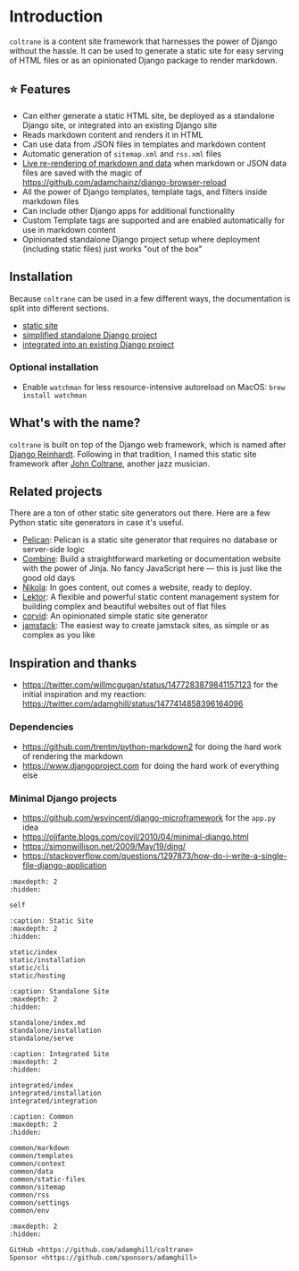 # Introduction

`coltrane` is a content site framework that harnesses the power of Django without the hassle. It can be used to generate a static site for easy serving of HTML files or as an opinionated Django package to render markdown.

## ⭐ Features

- Can either generate a static HTML site, be deployed as a standalone Django site, or integrated into an existing Django site
- Reads markdown content and renders it in HTML
- Can use data from JSON files in templates and markdown content
- Automatic generation of `sitemap.xml` and `rss.xml` files
- [Live re-rendering of markdown and data](https://twitter.com/adamghill/status/1487522925393715205) when markdown or JSON data files are saved with the magic of https://github.com/adamchainz/django-browser-reload
- All the power of Django templates, template tags, and filters inside markdown files
- Can include other Django apps for additional functionality
- Custom Template tags are supported and are enabled automatically for use in markdown content
- Opinionated standalone Django project setup where deployment (including static files) just works "out of the box"

## Installation

Because `coltrane` can be used in a few different ways, the documentation is split into different sections.

- [static site](static/index)
- [simplified standalone Django project](standalone/index)
- [integrated into an existing Django project](integrated/index)

### Optional installation

- Enable `watchman` for less resource-intensive autoreload on MacOS: `brew install watchman`

## What's with the name?

`coltrane` is built on top of the Django web framework, which is named after [Django Reinhardt](https://en.wikipedia.org/wiki/Django_Reinhardt). Following in that tradition, I named this static site framework after [John Coltrane](https://en.wikipedia.org/wiki/John_Coltrane), another jazz musician.

## Related projects

There are a ton of other static site generators out there. Here are a few Python static site generators in case it's useful.

- [Pelican](https://getpelican.com/): Pelican is a static site generator that requires no database or server-side logic
- [Combine](https://combine.dropseed.dev/): Build a straightforward marketing or documentation website with the power of Jinja. No fancy JavaScript here — this is just like the good old days
- [Nikola](https://getnikola.com/): In goes content, out comes a website, ready to deploy.
- [Lektor](https://www.getlektor.com/): A flexible and powerful static content management system for building complex and beautiful websites out of flat files
- [corvid](https://github.com/di/corvid): An opinionated simple static site generator
- [jamstack](https://github.com/Abdur-RahmaanJ/jamstack): The easiest way to create jamstack sites, as simple or as complex as you like

## Inspiration and thanks

- https://twitter.com/willmcgugan/status/1477283879841157123 for the initial inspiration and my reaction: https://twitter.com/adamghill/status/1477414858396164096

### Dependencies

- https://github.com/trentm/python-markdown2 for doing the hard work of rendering the markdown
- https://www.djangoproject.com for doing the hard work of everything else

### Minimal Django projects

- https://github.com/wsvincent/django-microframework for the `app.py` idea
- https://olifante.blogs.com/covil/2010/04/minimal-django.html
- https://simonwillison.net/2009/May/19/djng/
- https://stackoverflow.com/questions/1297873/how-do-i-write-a-single-file-django-application

```{toctree}
:maxdepth: 2
:hidden:

self
```

```{toctree}
:caption: Static Site
:maxdepth: 2
:hidden:

static/index
static/installation
static/cli
static/hosting
```

```{toctree}
:caption: Standalone Site
:maxdepth: 2
:hidden:

standalone/index.md
standalone/installation
standalone/serve
```

```{toctree}
:caption: Integrated Site
:maxdepth: 2
:hidden:

integrated/index
integrated/installation
integrated/integration
```

```{toctree}
:caption: Common
:maxdepth: 2
:hidden:

common/markdown
common/templates
common/context
common/data
common/static-files
common/sitemap
common/rss
common/settings
common/env
```

```{toctree}
:maxdepth: 2
:hidden:

GitHub <https://github.com/adamghill/coltrane>
Sponsor <https://github.com/sponsors/adamghill>
```
